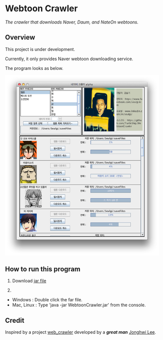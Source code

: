 # Webtoon Crawler
*The crawler that downloads Naver, Daum, and NateOn webtoons.*

## Overview
This project is under development.

Currently, it only provides Naver webtoon downloading service.

The program looks as below.

![Naver Crawler](images/naver_crawler.png)

## How to run this program
1. Download [jar file](WebtoonCrawler.jar)

2.
- Windows : Double click the far file.
- Mac, Linux : Type 'java -jar WebtoonCrawler.jar' from the console.

## Credit
Inspired by a project [web_crawler](https://github.com/emeraldsnail/webtoon_crawler) developed by a **_great man_** [Jonghwi Lee](https://github.com/emeraldsnail).

